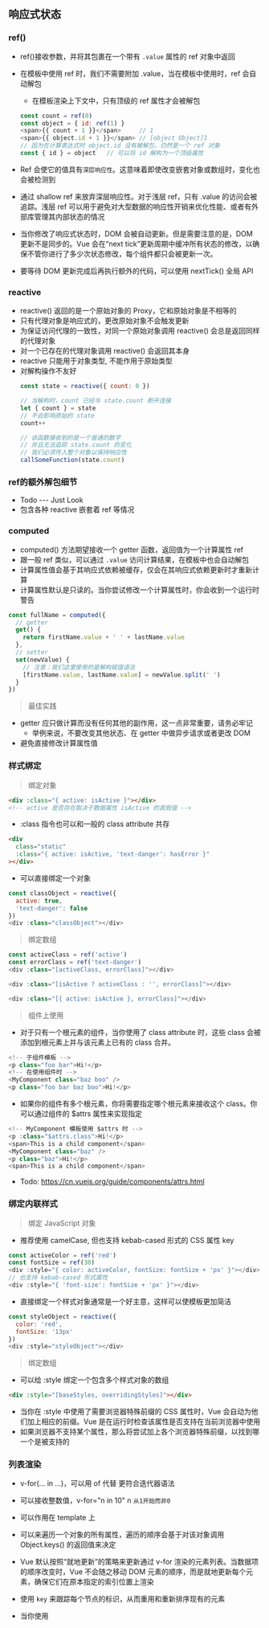 ## 响应式状态

### ref()

- ref()接收参数，并将其包裹在一个带有 `.value` 属性的 ref 对象中返回
- 在模板中使用 ref 时，我们不需要附加 .value，当在模板中使用时，ref 会自动解包
    - 在模板渲染上下文中，只有顶级的 ref 属性才会被解包
    ```javascript
    const count = ref(0)
    const object = { id: ref(1) }
    <span>{{ count + 1 }}</span>     // 1
    <span>{{ object.id + 1 }}</span> // [object Object]1
    // 因为在计算表达式时 object.id 没有被解包，仍然是一个 ref 对象
    const { id } = object   // 可以将 id 解构为一个顶级属性
    ```
- Ref 会使它的值具有`深层响应性`。这意味着即使改变嵌套对象或数组时，变化也会被检测到
- 通过 shallow ref 来放弃深层响应性。对于浅层 ref，只有 .value 的访问会被追踪。浅层 ref 可以用于避免对大型数据的响应性开销来优化性能、或者有外部库管理其内部状态的情况

- 当你修改了响应式状态时，DOM 会被自动更新。但是需要注意的是，DOM 更新不是同步的。Vue 会在“next tick”更新周期中缓冲所有状态的修改，以确保不管你进行了多少次状态修改，每个组件都只会被更新一次。
- 要等待 DOM 更新完成后再执行额外的代码，可以使用 nextTick() 全局 API

### reactive

- reactive() 返回的是一个原始对象的 Proxy，它和原始对象是不相等的
- 只有代理对象是响应式的，更改原始对象不会触发更新
- 为保证访问代理的一致性，对同一个原始对象调用 reactive() 会总是返回同样的代理对象
- 对一个已存在的代理对象调用 reactive() 会返回其本身
- reactive 只能用于对象类型, 不能作用于原始类型
- 对解构操作不友好
    ```javascript
    const state = reactive({ count: 0 })

    // 当解构时，count 已经与 state.count 断开连接
    let { count } = state
    // 不会影响原始的 state
    count++

    // 该函数接收到的是一个普通的数字
    // 并且无法追踪 state.count 的变化
    // 我们必须传入整个对象以保持响应性
    callSomeFunction(state.count)
    ```

### ref的额外解包细节

- Todo --- Just Look
- 包含各种 reactive 嵌套着 ref 等情况

### computed

- computed() 方法期望接收一个 getter 函数，返回值为一个计算属性 ref
- 跟一般 ref 类似，可以通过 `.value` 访问计算结果，在模板中也会自动解包
- 计算属性值会基于其响应式依赖被缓存，仅会在其响应式依赖更新时才重新计算
- 计算属性默认是只读的。当你尝试修改一个计算属性时，你会收到一个运行时警告
```javascript
const fullName = computed({
  // getter
  get() {
    return firstName.value + ' ' + lastName.value
  },
  // setter
  set(newValue) {
    // 注意：我们这里使用的是解构赋值语法
    [firstName.value, lastName.value] = newValue.split(' ')
  }
})
```
> 最佳实践
-  getter 应只做计算而没有任何其他的副作用，这一点非常重要，请务必牢记
    - 举例来说，不要改变其他状态、在 getter 中做异步请求或者更改 DOM
- 避免直接修改计算属性值

### 样式绑定

> 绑定对象

```html
<div :class="{ active: isActive }"></div>
<!-- active 是否存在取决于数据属性 isActive 的真假值 -->
```
- :class 指令也可以和一般的 class attribute 共存
```html
<div
  class="static"
  :class="{ active: isActive, 'text-danger': hasError }"
></div>
```
- 可以直接绑定一个对象
```javascript
const classObject = reactive({
  active: true,
  'text-danger': false
})
<div :class="classObject"></div>
```

> 绑定数组

```javascript
const activeClass = ref('active')
const errorClass = ref('text-danger')
<div :class="[activeClass, errorClass]"></div>
```
```javascript
<div :class="[isActive ? activeClass : '', errorClass]"></div>
```
```javascript
<div :class="[{ active: isActive }, errorClass]"></div>
```

> 组件上使用

- 对于只有一个根元素的组件，当你使用了 class attribute 时，这些 class 会被添加到根元素上并与该元素上已有的 class 合并。
```javascript
<!-- 子组件模板 -->
<p class="foo bar">Hi!</p>
<!-- 在使用组件时 -->
<MyComponent class="baz boo" />
<p class="foo bar baz boo">Hi!</p>
```
- 如果你的组件有多个根元素，你将需要指定哪个根元素来接收这个 class。你可以通过组件的 $attrs 属性来实现指定
```javascript
<!-- MyComponent 模板使用 $attrs 时 -->
<p :class="$attrs.class">Hi!</p>
<span>This is a child component</span>
<MyComponent class="baz" />
<p class="baz">Hi!</p>
<span>This is a child component</span>
```

- Todo: https://cn.vuejs.org/guide/components/attrs.html


### 绑定内联样式

> 绑定 JavaScript 对象

- 推荐使用 camelCase, 但也支持 kebab-cased 形式的 CSS 属性 key

```javascript
const activeColor = ref('red')
const fontSize = ref(30)
<div :style="{ color: activeColor, fontSize: fontSize + 'px' }"></div>
// 也支持 kebab-cased 形式属性
<div :style="{ 'font-size': fontSize + 'px' }"></div>
```

- 直接绑定一个样式对象通常是一个好主意，这样可以使模板更加简洁

```javascript
const styleObject = reactive({
  color: 'red',
  fontSize: '13px'
})
<div :style="styleObject"></div>
```

> 绑定数组

- 可以给 :style 绑定一个包含多个样式对象的数组

```html
<div :style="[baseStyles, overridingStyles]"></div>
```

- 当你在 :style 中使用了需要浏览器特殊前缀的 CSS 属性时，Vue 会自动为他们加上相应的前缀。Vue 是在运行时检查该属性是否支持在当前浏览器中使用
- 如果浏览器不支持某个属性，那么将尝试加上各个浏览器特殊前缀，以找到哪一个是被支持的

### 列表渲染

- v-for(... in ...)，可以用 of 代替 更符合迭代器语法
- 可以接收整数值，v-for="n in 10" n `从1开始而非0`
- 可以作用在 template 上
- 可以来遍历一个对象的所有属性，遍历的顺序会基于对该对象调用 Object.keys() 的返回值来决定
- Vue 默认按照“就地更新”的策略来更新通过 v-for 渲染的元素列表。当数据项的顺序改变时，Vue 不会随之移动 DOM 元素的顺序，而是就地更新每个元素，确保它们在原本指定的索引位置上渲染
- 使用 `key` 来跟踪每个节点的标识，从而重用和重新排序现有的元素
- 当你使用 <template v-for> 时，key 应该被放置在这个 <template> 容器上
- 推荐在任何可行的时候为 v-for 提供一个 key attribute，除非所迭代的 DOM 内容非常简单 (例如：不包含组件或有状态的 DOM 元素)，或者你想有意采用默认行为来提高性能


- Vue 能够侦听响应式数组的变更方法，并在它们被调用时触发相关的更新
push()
pop()
shift()
unshift()
splice()
sort()
reverse()
- filter()，concat() 和 slice()，这些都不会更改原数组，而总是返回一个新数组

### 监听事件 

- 方法事件处理器会自动接收原生 DOM 事件并触发执行。在上面的例子中，我们能够通过被触发事件的 event.target.tagName 访问到该 DOM 元素

> 在内联事件处理器中访问事件参数

- 有时我们需要在内联事件处理器中访问原生 DOM 事件。你可以向该处理器方法传入一个特殊的 $event 变量，或者使用内联箭头函数
```javascript
<!-- 使用特殊的 $event 变量 -->
<button @click="warn('Form cannot be submitted yet.', $event)">
  Submit
</button>

<!-- 使用内联箭头函数 -->
<button @click="(event) => warn('Form cannot be submitted yet.', event)">
  Submit
</button>
function warn(message, event) {
  // 这里可以访问原生事件
  if (event) {
    event.preventDefault()
  }
  alert(message)
}
```

> 事件修饰符
.stop
.prevent
.self
.capture
.once
.passive
```javascript
<!-- 单击事件将停止传递 -->
<a @click.stop="doThis"></a>

<!-- 提交事件将不再重新加载页面 -->
<form @submit.prevent="onSubmit"></form>

<!-- 修饰语可以使用链式书写 -->
<a @click.stop.prevent="doThat"></a>

<!-- 也可以只有修饰符 -->
<form @submit.prevent></form>

<!-- 仅当 event.target 是元素本身时才会触发事件处理器 -->
<!-- 例如：事件处理器不来自子元素 -->
<div @click.self="doThat">...</div>
```
- 使用修饰符时需要注意调用顺序，因为相关代码是以相同的顺序生成的
- 因此使用 @click.prevent.self 会阻止元素及其子元素的所有点击事件的默认行为，而 @click.self.prevent 则只会阻止对元素本身的点击事件的默认行为。

```javascript
<!-- 添加事件监听器时，使用 `capture` 捕获模式 -->
<!-- 例如：指向内部元素的事件，在被内部元素处理前，先被外部处理 -->
<div @click.capture="doThis">...</div>

<!-- 点击事件最多被触发一次 -->
<a @click.once="doThis"></a>

<!-- 滚动事件的默认行为 (scrolling) 将立即发生而非等待 `onScroll` 完成 -->
<!-- 以防其中包含 `event.preventDefault()` -->
<div @scroll.passive="onScroll">...</div>
```
- .passive 修饰符一般用于触摸事件的监听器，可以用来改善移动端设备的滚屏性能
- 请勿同时使用 .passive 和 .prevent，因为 .passive 已经向浏览器表明了你不想阻止事件的默认行为。如果你这么做了，则 .prevent 会被忽略，并且浏览器会抛出警告。

### 表单绑定输入

- 对于需要使用 IME 的语言 (中文，日文和韩文等)，你会发现 v-model 不会在 IME 输入还在拼字阶段时触发更新。如果你的确想在拼字阶段也触发更新，请直接使用自己的 input 事件监听器和 value 绑定而不要使用 v-model。


